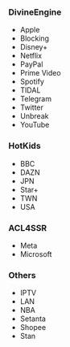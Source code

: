 ### DivineEngine
- Apple
- Blocking
- Disney+
- Netflix
- PayPal
- Prime Video
- Spotify
- TIDAL
- Telegram
- Twitter
- Unbreak
- YouTube
### HotKids
- BBC
- DAZN
- JPN
- Star+
- TWN
- USA
### ACL4SSR
- Meta
- Microsoft
### Others
- IPTV
- LAN
- NBA
- Setanta
- Shopee
- Stan
